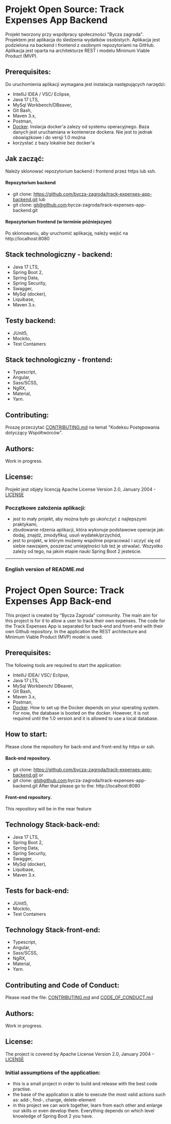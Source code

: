 # Projekt Open Source: Track Expenses App Backend
Projekt tworzony przy współpracy społeczności "Bycza zagroda".
Projektem jest aplikacja do śledzenia wydatków osobistych. Aplikacja jest podzielona na
backend i frontend z osobnymi repozytoriami na GitHub. Aplikacja jest oparta na architekturze REST
i modelu Minimum Viable Product (MVP).

## Prerequisites:

Do uruchomienia aplikacji wymagana jest instalacja następujących narzędzi:
- IntelliJ IDEA / VSC/ Eclipse,
- Java 17 LTS,
- MySql Workbench/DBeaver,
- Git Bash,
- Maven 3.x,
- Postman,
- [Docker](https://docs.docker.com/get-docker/). Inslacja docker'a zalezy od systemu operacyjnego.
  Baza danych jest uruchamiana w kontenerze dockera. Nie jest to jednak obowiązkowe i do versji 1.0 można
- korzystać z bazy lokalnie
  bez docker'a

## Jak zacząć:
Należy sklonować repozytorium backend i frontend przez https lub ssh.
#### Repozytorium backend
- git clone: https://github.com/bycza-zagroda/track-expenses-app-backend.git  lub
- git clone: git@github.com:bycza-zagroda/track-expenses-app-backend.git

#### Repozytorium frontend (w terminie późniejszym)

Po sklonowaniu, aby uruchomić aplikację, należy wejść na http://localhost:8080

## Stack technologiczny - backend:
- Java 17 LTS,
- Spring Boot 2,
- Spring Data,
- Spring Security,
- Swagger,
- MySql (docker),
- Liquibase,
- Maven 3.x.

## Testy backend:
- JUnit5,
- Mockito,
- Test Containers

## Stack technologiczny - frontend:
- Typescript,
- Angular,
- Sass/SCSS,
- NgRX,
- Material,
- Yarn.

## Contributing:
Proszę przeczytać [CONTRIBUTING.md](doc/CONTRIBUTING.md) na temat "Kodeksu Postępowania dotyczący Współtwórców".

## Authors:
Work in progress.

## License:
Projekt jest objęty licencją Apache License Version 2.0, January 2004 - [LICENSE](doc/LICENSE)

### Początkowe założenia aplikacji:
- jest to mały projekt, aby można było go ukończyć z najlepszymi praktykami,
- zbudowanie rdzenia aplikacji, która wykonuje podstawowe operacje jak: dodaj, znajdź, zmodyfikuj, usuń wydatek/przychód,
- jest to projekt, w którym możemy wspólnie popracować i uczyć się od siebie nawzajem, poszerzać umiejętności lub
  też je utrwalać. Wszystko zależy od tego, na jakim etapie nauki Spring Boot 2 jesteście.

  
- --
### English version of README.md

# Project Open Source: Track Expenses App Back-end
This project is created by “Bycza Zagroda” community.
The main aim for this project is for it to allow a user to track their own expenses.
The code for the Track Expenses App is separated for back-end and front-end with
their own Github repository. In the application the REST architecture and Minimum
Viable Product (MVP) model is used.

## Prerequisites:
The following tools are required to start the application:
- IntelliJ IDEA/ VSC/ Eclipse,
- Java 17 LTS,
- MySql Workbench/ DBeaver,
- Git Bash,
- Maven 3.x,
- Postman,
- [Docker](https://docs.docker.com/get-docker/). How to set up the Docker depends on
  your operating system. For now, the database is booted on the docker. However, it is
  not required until the 1.0 version and it is allowed to use a local database.

## How to start:
Please clone the repository for back-end and front-end by https or ssh.

#### Back-end repository.
- git clone: https://github.com/bycza-zagroda/track-expenses-app-backend.git
  or
- git clone: git@github.com:bycza-zagroda/track-expenses-app-backend.git
  After that please go to the: http://localhost:8080

#### Front-end repository.
This repository will be in the near feature

## Technology Stack-back-end:
- Java 17 LTS,
- Spring Boot 2,
- Spring Data,
- Spring Security,
- Swagger,
- MySql (docker),
- Liquibase,
- Maven 3.x.

## Tests for back-end:
- JUnit5,
- Mockito,
- Test Containers

## Technology Stack-front-end:
- Typescript,
- Angular,
- Sass/SCSS,
- NgRX,
- Material,
- Yarn.

## Contributing and Code of Conduct:
Please read the file: [CONTRIBUTING.md](doc/CONTRIBUTING.md) and [CODE_OF_CONDUCT.md](doc/CODE_OF_CONDUCT.md)

## Authors:
Work in progress.

## License:
The project is covered by Apache License Version 2.0, January 2004 – [LICENSE](doc/LICENSE)

### Initial assumptions of the application:
- this is a small project in order to build and release with the best code practise.
- the base of the application is able to execute the most valid actions such as:
  add-, find-, change, delete-element
- in this project we can work together, learn from each other and enlarge our skills
  or even develop them. Everything depends on which level knowledge of Spring Boot 2
  you have.
